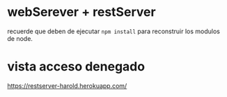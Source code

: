 # webSerever + restServer

recuerde que deben de ejecutar `npm install` para reconstruir los 
modulos de node.

# vista acceso denegado

https://restserver-harold.herokuapp.com/
